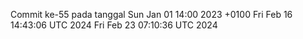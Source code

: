 Commit ke-55 pada tanggal Sun Jan 01 14:00 2023 +0100
Fri Feb 16 14:43:06 UTC 2024
Fri Feb 23 07:10:36 UTC 2024
